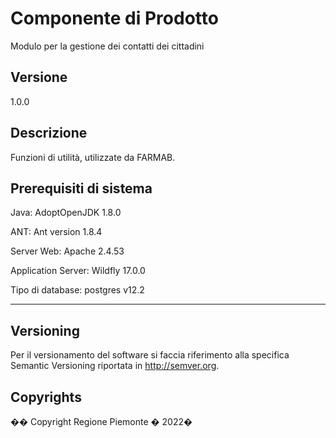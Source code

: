 # Componente di Prodotto

Modulo per la gestione dei contatti dei cittadini

## Versione

1.0.0

## Descrizione

Funzioni di utilità, utilizzate da FARMAB.

## Prerequisiti di sistema

Java:
AdoptOpenJDK 1.8.0

ANT:
Ant version 1.8.4

Server Web:
Apache 2.4.53

Application Server:
Wildfly 17.0.0

Tipo di database:
postgres v12.2

--------------------



## Versioning

Per il versionamento del software si faccia riferimento alla specifica Semantic Versioning riportata in http://semver.org.

## Copyrights

�� Copyright Regione Piemonte � 2022�
